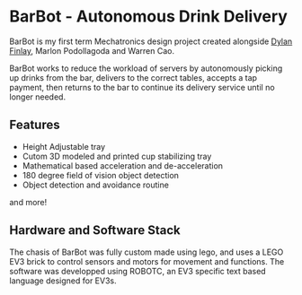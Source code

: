 # BarBot - Autonomous Drink Delivery
BarBot is my first term Mechatronics design project created alongside [Dylan Finlay](https://github.com/DylanFinlay), Marlon Podollagoda and Warren Cao.

BarBot works to reduce the workload of servers by autonomously picking up drinks from the bar, delivers to the correct tables, accepts a tap payment, then returns to the bar to continue its delivery service until no longer needed.

## Features
- Height Adjustable tray
- Cutom 3D modeled and printed cup stabilizing tray
- Mathematical based acceleration and de-acceleration
- 180 degree field of vision object detection
- Object detection and avoidance routine

and more!

## Hardware and Software Stack
The chasis of BarBot was fully custom made using lego, and uses a LEGO EV3 brick to control sensors and motors for movement and functions. The software was developped using ROBOTC, an EV3 specific text based language designed for EV3s.
